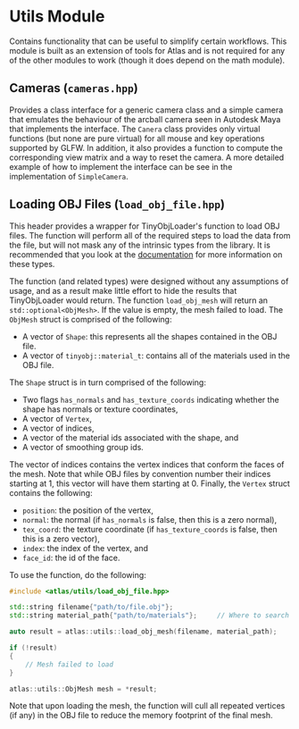# Utils Module

Contains functionality that can be useful to simplify certain workflows. This
module is built as an extension of tools for Atlas and is not required for any
of the other modules to work (though it does depend on the math module).

## Cameras (`cameras.hpp`)

Provides a class interface for a generic camera class and a simple camera that
emulates the behaviour of the arcball camera seen in Autodesk Maya that
implements the interface. The `Canera` class provides only virtual functions
(but none are pure virtual) for all mouse and key operations supported by GLFW.
In addition, it also provides a function to compute the corresponding view
matrix and a way to reset the camera. A more detailed example of how to
implement the interface can be see in the implementation of `SimpleCamera`.

## Loading OBJ Files (`load_obj_file.hpp`)

This header provides a wrapper for TinyObjLoader's function to load OBJ files.
The function will perform all of the required steps to load the data from the
file, but will not mask any of the intrinsic types from the library. It is
recommended that you look at the
[documentation](https://github.com/tinyobjloader/tinyobjloader) for more
information on these types. 

The function (and related types) were designed without any assumptions of usage,
and as a result make little effort to hide the results that TinyObjLoader would
return. The function `load_obj_mesh` will return an `std::optional<ObjMesh>`. If
the value is empty, the mesh failed to load. The `ObjMesh` struct is comprised
of the following:

* A vector of `Shape`: this represents all the shapes contained in the OBJ
  file.
* A vector of `tinyobj::material_t`: contains all of the materials used in the
  OBJ file.

The `Shape` struct is in turn comprised of the following:

* Two flags `has_normals` and `has_texture_coords` indicating whether the shape
  has normals or texture coordinates,
* A vector of `Vertex`,
* A vector of indices,
* A vector of the material ids associated with the shape, and
* A vector of smoothing group ids.

The vector of indices contains the vertex indices that conform the faces of the
mesh. Note that while OBJ files by convention number their indices starting at
1, this vector will have them starting at 0. Finally, the `Vertex` struct
contains the following:

* `position`: the position of the vertex,
* `normal`: the normal (if `has_normals` is false, then this is a zero normal),
* `tex_coord`: the texture coordinate (if `has_texture_coords` is false, then
  this is a zero vector),
* `index`: the index of the vertex, and
* `face_id`: the id of the face.

To use the function, do the following:

```c++
#include <atlas/utils/load_obj_file.hpp>

std::string filename{"path/to/file.obj"};
std::string material_path{"path/to/materials"};     // Where to search for .mtl files

auto result = atlas::utils::load_obj_mesh(filename, material_path);

if (!result)
{
    // Mesh failed to load
}

atlas::utils::ObjMesh mesh = *result;
```

Note that upon loading the mesh, the function will cull all repeated vertices
(if any) in the OBJ file to reduce the memory footprint of the final mesh.

